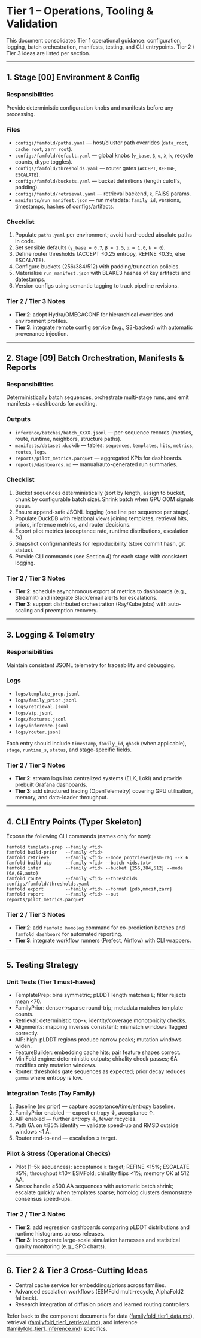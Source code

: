 # Tier 1 – Operations, Tooling & Validation

This document consolidates Tier 1 operational guidance: configuration, logging,
batch orchestration, manifests, testing, and CLI entrypoints. Tier 2 / Tier 3
ideas are listed per section.

---

## 1. Stage [00] Environment & Config

### Responsibilities
Provide deterministic configuration knobs and manifests before any processing.

### Files
- `configs/famfold/paths.yaml` — host/cluster path overrides (`data_root`,
  `cache_root`, `zarr_root`).
- `configs/famfold/default.yaml` — global knobs (`γ_base`, `β`, `α`, `λ`, `k`,
  recycle counts, dtype toggles).
- `configs/famfold/thresholds.yaml` — router gates (`ACCEPT`, `REFINE`,
  `ESCALATE`).
- `configs/famfold/buckets.yaml` — bucket definitions (length cutoffs, padding).
- `configs/famfold/retrieval.yaml` — retrieval backend, `k`, FAISS params.
- `manifests/run_manifest.json` — run metadata: `family_id`, versions,
  timestamps, hashes of configs/artifacts.

### Checklist
1. Populate `paths.yaml` per environment; avoid hard-coded absolute paths in
   code.
2. Set sensible defaults (`γ_base = 0.7`, `β = 1.5`, `α = 1.0`, `k = 6`).
3. Define router thresholds (ACCEPT ≤0.25 entropy, REFINE ≤0.35, else ESCALATE).
4. Configure buckets (256/384/512) with padding/truncation policies.
5. Materialise `run_manifest.json` with BLAKE3 hashes of key artifacts and
   datestamps.
6. Version configs using semantic tagging to track pipeline revisions.

### Tier 2 / Tier 3 Notes
- **Tier 2**: adopt Hydra/OMEGACONF for hierarchical overrides and environment
  profiles.
- **Tier 3**: integrate remote config service (e.g., S3-backed) with automatic
  provenance injection.

---

## 2. Stage [09] Batch Orchestration, Manifests & Reports

### Responsibilities
Deterministically batch sequences, orchestrate multi-stage runs, and emit
manifests + dashboards for auditing.

### Outputs
- `inference/batches/batch_XXXX.jsonl` — per-sequence records (metrics, route,
  runtime, neighbors, structure paths).
- `manifests/dataset.duckdb` — tables: `sequences`, `templates`, `hits`,
  `metrics`, `routes`, `logs`.
- `reports/pilot_metrics.parquet` — aggregated KPIs for dashboards.
- `reports/dashboards.md` — manual/auto-generated run summaries.

### Checklist
1. Bucket sequences deterministically (sort by length, assign to bucket, chunk
   by configurable batch size). Shrink batch when GPU OOM signals occur.
2. Ensure append-safe JSONL logging (one line per sequence per stage).
3. Populate DuckDB with relational views joining templates, retrieval hits,
   priors, inference metrics, and router decisions.
4. Export pilot metrics (acceptance rate, runtime distributions, escalation %).
5. Snapshot config/manifests for reproducibility (store commit hash, git status).
6. Provide CLI commands (see Section 4) for each stage with consistent logging.

### Tier 2 / Tier 3 Notes
- **Tier 2**: schedule asynchronous export of metrics to dashboards (e.g.,
  Streamlit) and integrate Slack/email alerts for escalations.
- **Tier 3**: support distributed orchestration (Ray/Kube jobs) with auto-scaling
  and preemption recovery.

---

## 3. Logging & Telemetry

### Responsibilities
Maintain consistent JSONL telemetry for traceability and debugging.

### Logs
- `logs/template_prep.jsonl`
- `logs/family_prior.jsonl`
- `logs/retrieval.jsonl`
- `logs/aip.jsonl`
- `logs/features.jsonl`
- `logs/inference.jsonl`
- `logs/router.jsonl`

Each entry should include `timestamp`, `family_id`, `qhash` (when applicable),
`stage`, `runtime_s`, `status`, and stage-specific fields.

### Tier 2 / Tier 3 Notes
- **Tier 2**: stream logs into centralized systems (ELK, Loki) and provide
  prebuilt Grafana dashboards.
- **Tier 3**: add structured tracing (OpenTelemetry) covering GPU utilisation,
  memory, and data-loader throughput.

---

## 4. CLI Entry Points (Typer Skeleton)

Expose the following CLI commands (names only for now):

```
famfold template-prep --family <fid>
famfold build-prior   --family <fid>
famfold retrieve      --family <fid> --mode protriever|esm-rag --k 6
famfold build-aip     --family <fid> --batch <ids.txt>
famfold infer         --family <fid> --bucket {256,384,512} --mode {6A,6B,auto}
famfold route         --family <fid> --thresholds configs/famfold/thresholds.yaml
famfold export        --family <fid> --format {pdb,mmcif,zarr}
famfold report        --family <fid> --out reports/pilot_metrics.parquet
```

### Tier 2 / Tier 3 Notes
- **Tier 2**: add `famfold homolog` command for co-prediction batches and
  `famfold dashboard` for automated reporting.
- **Tier 3**: integrate workflow runners (Prefect, Airflow) with CLI wrappers.

---

## 5. Testing Strategy

### Unit Tests (Tier 1 must-haves)
- TemplatePrep: bins symmetric; pLDDT length matches `L`; filter rejects mean
  <70.
- FamilyPrior: dense↔sparse round-trip; metadata matches template counts.
- Retrieval: deterministic top-`k`; identity/coverage monotonicity checks.
- Alignments: mapping inverses consistent; mismatch windows flagged correctly.
- AIP: high-pLDDT regions produce narrow peaks; mutation windows widen.
- FeatureBuilder: embedding cache hits; pair feature shapes correct.
- MiniFold engine: deterministic outputs; chirality check passes; 6A modifies
  only mutation windows.
- Router: thresholds gate sequences as expected; prior decay reduces `gamma`
  where entropy is low.

### Integration Tests (Toy Family)
1. Baseline (no prior) — capture acceptance/time/entropy baseline.
2. FamilyPrior enabled — expect entropy ↓, acceptance ↑.
3. AIP enabled — further entropy ↓, fewer recycles.
4. Path 6A on ≥85% identity — validate speed-up and RMSD outside windows <1 Å.
5. Router end-to-end — escalation ≤ target.

### Pilot & Stress (Operational Checks)
- Pilot (1–5k sequences): acceptance ≥ target; REFINE ≤15%; ESCALATE ≤5%;
  throughput ≥10× ESMFold; chirality flips <1%; memory OK at 512 AA.
- Stress: handle ≥500 AA sequences with automatic batch shrink; escalate quickly
  when templates sparse; homolog clusters demonstrate consensus speed-ups.

### Tier 2 / Tier 3 Notes
- **Tier 2**: add regression dashboards comparing pLDDT distributions and
  runtime histograms across releases.
- **Tier 3**: incorporate large-scale simulation harnesses and statistical
  quality monitoring (e.g., SPC charts).

---

## 6. Tier 2 & Tier 3 Cross-Cutting Ideas
- Central cache service for embeddings/priors across families.
- Advanced escalation workflows (ESMFold multi-recycle, AlphaFold2 fallback).
- Research integration of diffusion priors and learned routing controllers.

Refer back to the component documents for data
([familyfold_tier1_data.md](familyfold_tier1_data.md)), retrieval
([familyfold_tier1_retrieval.md](familyfold_tier1_retrieval.md)), and inference
([familyfold_tier1_inference.md](familyfold_tier1_inference.md)) specifics.
